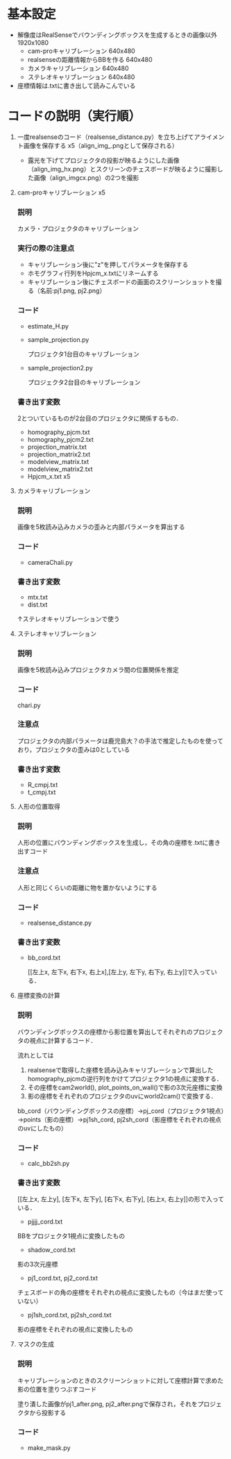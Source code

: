 # 基本設定

- 解像度はRealSenseでバウンディングボックスを生成するときの画像以外1920x1080
    - cam-proキャリブレーション 640x480
    - realsenseの距離情報からBBを作る 640x480
    - カメラキャリブレーション 640x480
    - ステレオキャリブレーション 640x480
- 座標情報は.txtに書き出して読みこんでいる
# コードの説明（実行順）
1. 一度realsenseのコード（realsense_distance.py）を立ち上げてアライメント画像を保存する x5（align_img_.pngとして保存される）
    - 露光を下げてプロジェクタの投影が映るようにした画像（align_img_hx.png）とスクリーンのチェスボードが映るように撮影した画像（align_imgcx.png）の2つを撮影
1. cam-proキャリブレーション x5
    ### 説明
    カメラ・プロジェクタのキャリブレーション
    
    ### 実行の際の注意点
      - キャリブレーション後に"z"を押してパラメータを保存する
      - ホモグラフィ行列をHpjcm_x.txtにリネームする
      - キャリブレーション後にチェスボードの画面のスクリーンショットを撮る（名前:pj1.png, pj2.png）

    ### コード
    - estimate_H.py
    - sample_projection.py

        プロジェクタ1台目のキャリブレーション
    - sample_projection2.py

        プロジェクタ2台目のキャリブレーション

    ### 書き出す変数
    2とついているものが2台目のプロジェクタに関係するもの．
    - homography_pjcm.txt
    - homography_pjcm2.txt
    - projection_matrix.txt
    - projection_matrix2.txt
    - modelview_matrix.txt
    - modelview_matrix2.txt
    - Hpjcm_x.txt x5
1. カメラキャリブレーション
    ### 説明
    画像を5枚読み込みカメラの歪みと内部パラメータを算出する
    ### コード
    - cameraChali.py
    ### 書き出す変数
    - mtx.txt
    - dist.txt

    ↑ステレオキャリブレーションで使う
1. ステレオキャリブレーション
    ### 説明
    画像を5枚読み込みプロジェクタカメラ間の位置関係を推定
    ### コード
    chari.py
    ### 注意点
    プロジェクタの内部パラメータは鹿児島大？の手法で推定したものを使っており，プロジェクタの歪みは0としている
    ### 書き出す変数
    - R_cmpj.txt
    - t_cmpj.txt
1. 人形の位置取得
    ### 説明
    人形の位置にバウンディングボックスを生成し，その角の座標を.txtに書き出すコード
    ### 注意点
    人形と同じくらいの距離に物を置かないようにする
    ### コード
    - realsense_distance.py
    ### 書き出す変数
    - bb_cord.txt
      
      [[左上x, 左下x, 右下x, 右上x],[左上y, 左下y, 右下y, 右上y]]で入っている．

1. 座標変換の計算
    ### 説明
    バウンディングボックスの座標から影位置を算出してそれぞれのプロジェクタの視点に計算するコード．
    
    流れとしては
    1. realsenseで取得した座標を読み込みキャリブレーションで算出したhomography_pjcmの逆行列をかけてプロジェクタ1の視点に変換する．
    1. その座標をcam2world(), plot_points_on_wall()で影の3次元座標に変換
    1. 影の座標をそれぞれのプロジェクタのuvにworld2cam()で変換する．

    bb_cord（バウンディングボックスの座標）→pj_cord（プロジェクタ1視点）→points（影の座標）→pj1sh_cord, pj2sh_cord（影座標をそれぞれの視点のuvにしたもの）
    ### コード
    - calc_bb2sh.py
    ### 書き出す変数
    [[左上x, 左上y], [左下x, 左下y], [右下x, 右下y], [右上x, 右上y]]の形で入っている．

    - pjjjj_cord.txt

    BBをプロジェクタ1視点に変換したもの
    - shadow_cord.txt
    
    影の3次元座標
    - pj1_cord.txt, pj2_cord.txt
    
    チェスボードの角の座標をそれぞれの視点に変換したもの（今はまだ使っていない）
    - pj1sh_cord.txt, pj2sh_cord.txt
    
    影の座標をそれぞれの視点に変換したもの
1. マスクの生成
    ### 説明
    キャリブレーションのときのスクリーンショットに対して座標計算で求めた影の位置を塗りつぶすコード

    塗り潰した画像がpj1_after.png, pj2_after.pngで保存され，それをプロジェクタから投影する
    ### コード
    - make_mask.py
